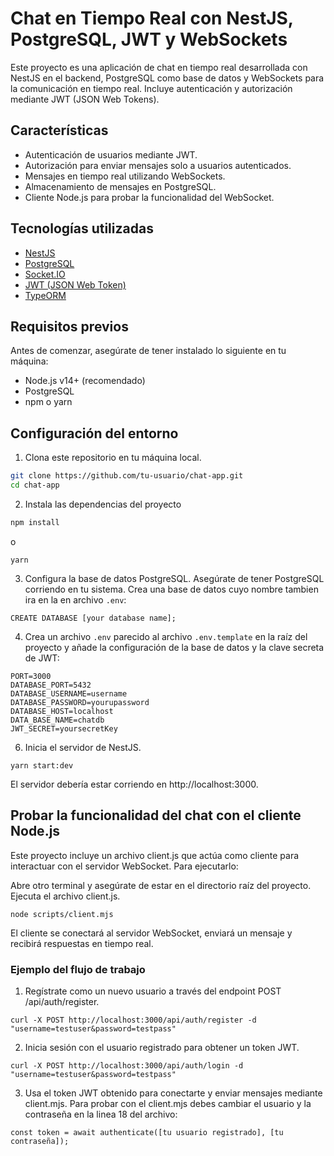 # Chat en Tiempo Real con NestJS, PostgreSQL, JWT y WebSockets

Este proyecto es una aplicación de chat en tiempo real desarrollada con NestJS en el backend, PostgreSQL como base de datos y WebSockets para la comunicación en tiempo real. Incluye autenticación y autorización mediante JWT (JSON Web Tokens).

## Características

- Autenticación de usuarios mediante JWT.
- Autorización para enviar mensajes solo a usuarios autenticados.
- Mensajes en tiempo real utilizando WebSockets.
- Almacenamiento de mensajes en PostgreSQL.
- Cliente Node.js para probar la funcionalidad del WebSocket.

## Tecnologías utilizadas

- [NestJS](https://nestjs.com/)
- [PostgreSQL](https://www.postgresql.org/)
- [Socket.IO](https://socket.io/)
- [JWT (JSON Web Token)](https://jwt.io/)
- [TypeORM](https://typeorm.io/)

## Requisitos previos

Antes de comenzar, asegúrate de tener instalado lo siguiente en tu máquina:

- Node.js v14+ (recomendado)
- PostgreSQL
- npm o yarn

## Configuración del entorno

1. Clona este repositorio en tu máquina local.

```bash
git clone https://github.com/tu-usuario/chat-app.git
cd chat-app
```

2. Instala las dependencias del proyecto

```bash
npm install
```

o

```
yarn
```

3. Configura la base de datos PostgreSQL. Asegúrate de tener PostgreSQL corriendo en tu sistema. Crea una base de datos cuyo nombre tambien ira en la en archivo `.env`:

```
CREATE DATABASE [your database name];
```
4. Crea un archivo `.env` parecido al archivo `.env.template` en la raíz del proyecto y añade la configuración de la base de datos y la clave secreta de JWT:
```
PORT=3000
DATABASE_PORT=5432
DATABASE_USERNAME=username
DATABASE_PASSWORD=yourupassword
DATABASE_HOST=localhost
DATA_BASE_NAME=chatdb
JWT_SECRET=yoursecretKey
```
6. Inicia el servidor de NestJS.
```
yarn start:dev
```
El servidor debería estar corriendo en http://localhost:3000.

## Probar la funcionalidad del chat con el cliente Node.js

Este proyecto incluye un archivo client.js que actúa como cliente para interactuar con el servidor WebSocket. Para ejecutarlo:

Abre otro terminal y asegúrate de estar en el directorio raíz del proyecto.
Ejecuta el archivo client.js.

```
node scripts/client.mjs
```
El cliente se conectará al servidor WebSocket, enviará un mensaje y recibirá respuestas en tiempo real.

### Ejemplo del flujo de trabajo

1. Regístrate como un nuevo usuario a través del endpoint POST /api/auth/register.

```
curl -X POST http://localhost:3000/api/auth/register -d "username=testuser&password=testpass"
```
2. Inicia sesión con el usuario registrado para obtener un token JWT.
```
curl -X POST http://localhost:3000/api/auth/login -d "username=testuser&password=testpass"
```
3. Usa el token JWT obtenido para conectarte y enviar mensajes mediante client.mjs.
Para probar con el client.mjs debes cambiar el usuario y la contraseña en la linea 18 del archivo:

```
const token = await authenticate([tu usuario registrado], [tu contraseña]);
```
